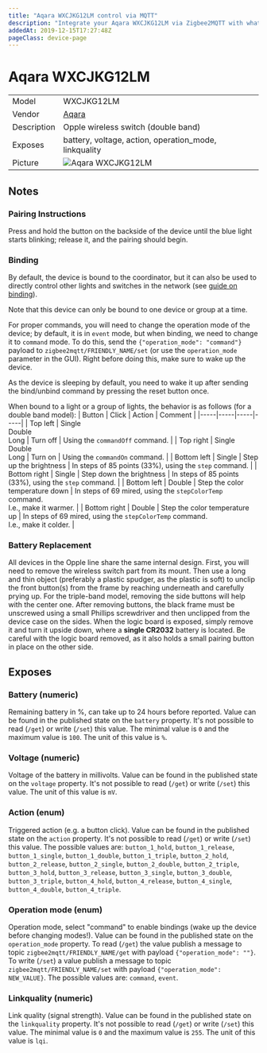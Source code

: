 ```yaml
---
title: "Aqara WXCJKG12LM control via MQTT"
description: "Integrate your Aqara WXCJKG12LM via Zigbee2MQTT with whatever smart home infrastructure you are using without the vendor's bridge or gateway."
addedAt: 2019-12-15T17:27:48Z
pageClass: device-page
---
```


<!-- !!!! -->
<!-- ATTENTION: This file is auto-generated through docgen! -->
<!-- You can only edit the "Notes"-Section between the two comment lines "Notes BEGIN" and "Notes END". -->
<!-- Do not use h1 or h2 heading within "## Notes"-Section. -->
<!-- !!!! -->

# Aqara WXCJKG12LM

|     |     |
|-----|-----|
| Model | WXCJKG12LM  |
| Vendor  | [Aqara](/supported-devices/#v=Aqara)  |
| Description | Opple wireless switch (double band) |
| Exposes | battery, voltage, action, operation_mode, linkquality |
| Picture | ![Aqara WXCJKG12LM](https://www.zigbee2mqtt.io/images/devices/WXCJKG12LM.png) |


<!-- Notes BEGIN: You can edit here. Add "## Notes" headline if not already present. -->
## Notes

### Pairing Instructions
Press and hold the button on the backside of the device until the blue light starts blinking; release it, and the pairing should begin.

### Binding
By default, the device is bound to the coordinator, but it can also be used to directly control other lights and switches in the network (see [guide on binding](https://www.zigbee2mqtt.io/guide/usage/binding.html)).

Note that this device can only be bound to one device or group at a time.

For proper commands, you will need to change the operation mode of the device; by default, it is in `event` mode, but when binding, we need to change it to `command` mode.
To do this, send the `{"operation_mode": "command"}` payload to `zigbee2mqtt/FRIENDLY_NAME/set` (or use the `operation_mode` parameter in the GUI). Right before doing this, make sure to wake up the device.

As the device is sleeping by default, you need to wake it up after sending the bind/unbind command by pressing the reset button once.

When bound to a light or a group of lights, the behavior is as follows (for a double band model):
| Button | Click | Action | Comment |
|-----|-----|-----|-----|
| Top left | Single<br>Double<br>Long  | Turn off | Using the `commandOff` command. |
| Top right | Single<br>Double<br>Long  | Turn on | Using the `commandOn` command. |
| Bottom left | Single | Step up the brightness | In steps of 85 points (33%), using the `step` command.  |
| Bottom right | Single | Step down the brightness | In steps of 85 points (33%), using the `step` command.  |
| Bottom left | Double | Step the color temperature down | In steps of 69 mired, using the `stepColorTemp` command.<br>I.e., make it warmer. |
| Bottom right | Double | Step the color temperature up | In steps of 69 mired, using the `stepColorTemp` command.<br>I.e., make it colder. |

### Battery Replacement
All devices in the Opple line share the same internal design. First, you will need to remove the wireless switch part from its mount.
Then use a long and thin object (preferably a plastic spudger, as the plastic is soft) to unclip the front button(s) from the frame by reaching underneath and carefully prying up.
For the triple-band model, removing the side buttons will help with the center one. After removing buttons, the black frame must be unscrewed using a small Phillips screwdriver and then unclipped from the device case on the sides.
When the logic board is exposed, simply remove it and turn it upside down, where a **single CR2032** battery is located. Be careful with the logic board removed, as it also holds a small pairing button in place on the other side.
<!-- Notes END: Do not edit below this line -->




## Exposes

### Battery (numeric)
Remaining battery in %, can take up to 24 hours before reported.
Value can be found in the published state on the `battery` property.
It's not possible to read (`/get`) or write (`/set`) this value.
The minimal value is `0` and the maximum value is `100`.
The unit of this value is `%`.

### Voltage (numeric)
Voltage of the battery in millivolts.
Value can be found in the published state on the `voltage` property.
It's not possible to read (`/get`) or write (`/set`) this value.
The unit of this value is `mV`.

### Action (enum)
Triggered action (e.g. a button click).
Value can be found in the published state on the `action` property.
It's not possible to read (`/get`) or write (`/set`) this value.
The possible values are: `button_1_hold`, `button_1_release`, `button_1_single`, `button_1_double`, `button_1_triple`, `button_2_hold`, `button_2_release`, `button_2_single`, `button_2_double`, `button_2_triple`, `button_3_hold`, `button_3_release`, `button_3_single`, `button_3_double`, `button_3_triple`, `button_4_hold`, `button_4_release`, `button_4_single`, `button_4_double`, `button_4_triple`.

### Operation mode (enum)
Operation mode, select "command" to enable bindings (wake up the device before changing modes!).
Value can be found in the published state on the `operation_mode` property.
To read (`/get`) the value publish a message to topic `zigbee2mqtt/FRIENDLY_NAME/get` with payload `{"operation_mode": ""}`.
To write (`/set`) a value publish a message to topic `zigbee2mqtt/FRIENDLY_NAME/set` with payload `{"operation_mode": NEW_VALUE}`.
The possible values are: `command`, `event`.

### Linkquality (numeric)
Link quality (signal strength).
Value can be found in the published state on the `linkquality` property.
It's not possible to read (`/get`) or write (`/set`) this value.
The minimal value is `0` and the maximum value is `255`.
The unit of this value is `lqi`.

